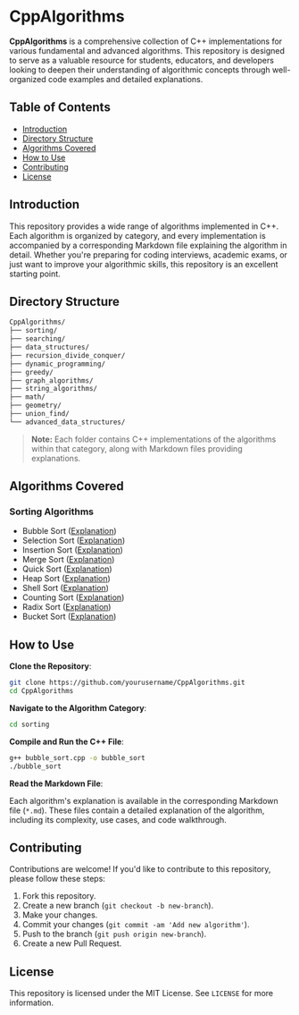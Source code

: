 # CppAlgorithms

**CppAlgorithms** is a comprehensive collection of C++ implementations for various fundamental and advanced algorithms. This repository is designed to serve as a valuable resource for students, educators, and developers looking to deepen their understanding of algorithmic concepts through well-organized code examples and detailed explanations.

## Table of Contents

- [Introduction](#introduction)
- [Directory Structure](#directory-structure)
- [Algorithms Covered](#algorithms-covered)
- [How to Use](#how-to-use)
- [Contributing](#contributing)
- [License](#license)

## Introduction

This repository provides a wide range of algorithms implemented in C++. Each algorithm is organized by category, and every implementation is accompanied by a corresponding Markdown file explaining the algorithm in detail. Whether you're preparing for coding interviews, academic exams, or just want to improve your algorithmic skills, this repository is an excellent starting point.

## Directory Structure

```markdown
CppAlgorithms/
├── sorting/
├── searching/
├── data_structures/
├── recursion_divide_conquer/
├── dynamic_programming/
├── greedy/
├── graph_algorithms/
├── string_algorithms/
├── math/
├── geometry/
├── union_find/
└── advanced_data_structures/
```

> **Note:** Each folder contains C++ implementations of the algorithms within that category, along with Markdown files providing explanations.

## Algorithms Covered

### Sorting Algorithms

- Bubble Sort ([Explanation](sorting/bubble_sort.md))
- Selection Sort ([Explanation](sorting/selection_sort.md))
- Insertion Sort ([Explanation](sorting/insertion_sort.md))
- Merge Sort ([Explanation](sorting/merge_sort.md))
- Quick Sort ([Explanation](sorting/quick_sort.md))
- Heap Sort ([Explanation](sorting/heap_sort.md))
- Shell Sort ([Explanation](sorting/shell_sort.md))
- Counting Sort ([Explanation](sorting/counting_sort.md))
- Radix Sort ([Explanation](sorting/radix_sort.md))
- Bucket Sort ([Explanation](sorting/bucket_sort.md))

## How to Use

**Clone the Repository**:

```bash
git clone https://github.com/yourusername/CppAlgorithms.git
cd CppAlgorithms
```

**Navigate to the Algorithm Category**:

```bash
cd sorting
```

**Compile and Run the C++ File**:

```bash
g++ bubble_sort.cpp -o bubble_sort
./bubble_sort
```

**Read the Markdown File**:

Each algorithm's explanation is available in the corresponding Markdown file (`*.md`). These files contain a detailed explanation of the algorithm, including its complexity, use cases, and code walkthrough.

## Contributing

Contributions are welcome! If you'd like to contribute to this repository, please follow these steps:

1. Fork this repository.
2. Create a new branch (`git checkout -b new-branch`).
3. Make your changes.
4. Commit your changes (`git commit -am 'Add new algorithm'`).
5. Push to the branch (`git push origin new-branch`).
6. Create a new Pull Request.

## License

This repository is licensed under the MIT License. See `LICENSE` for more information.
